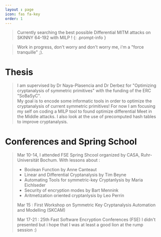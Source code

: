 ```yaml
---
layout : page
icon: fas fa-key
order: 1
---
```


> Currently searching the best possible Differential MITM attacks on SKINNY 64-192 with MILP !
{: .prompt-info }


> Work in progress, don't worry and don't worry me, i'm a "force tranquille" ;).

# Thesis
> I am supervised by Dr Naya-Plasencia and Dr Derbez for "Optimizing cryptanalysis of symmetric primitives" with the funding of the ERC "SoBaSyC".\
> My goal is to encode some informatic tools in order to optimize the cryptanalysis of current symmetric primitives! For now I am focusing my self on coding a MILP tool to found optimize differential Meet in the Middle attacks.
> I also look at the use of precomputed hash tables to improve cryptanalysis.

# Conferences and Spring School
> Mar 10-14, I attended FSE Spring Shcool organized by CASA, Ruhr-Universität Bochum. With lessons about :
> - Boolean Function by Anne Canteaut
> - Linear and Differential Cryptanalysis by Tim Beyne
> - Automating Tools for symmetric-key Cryptanlysis by Maria Eichlseder
> - Security of encryption modes by Bart Mennink
> - Aritmetization oriented cryptanlysis by Leo Perrin
>
> Mar 15 : First Workshop on Symmetric Key Cryptanalysis Automation and Modelling (SKCAM)
>
> Mar 17-21 : 25th Fast Software Encryption Conferences (FSE)
> I didn't presented but i hope that I was at least a good lion at the rump session :)
